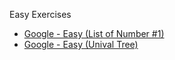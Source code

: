 Easy Exercises

- [Google - Easy (List of Number #1)](https://github.com/brunofaria27/daily-coding-problem/blob/main/Easy/google-list-of-number.py)
- [Google - Easy (Unival Tree)](https://github.com/brunofaria27/daily-coding-problem/blob/main/Easy/google-unival-tree.py)
